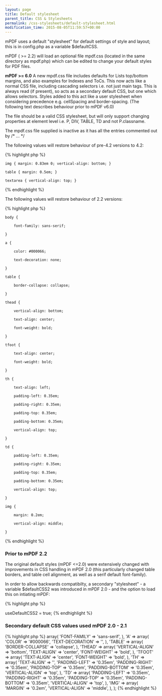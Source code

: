 ```yaml
---
layout: page
title: Default stylesheet
parent_title: CSS & Stylesheets
permalink: /css-stylesheets/default-stylesheet.html
modification_time: 2015-08-05T11:59:57+00:00
---
```




<p>mPDF uses a default "stylesheet" for default settings of style and layout; this is in <span class="filename">config.php</span> as a variable <span class="parameter">$defaultCSS</span>.</p>
<p>mPDF ( &gt;= 2.2) will load an optional file <span class="filename">mpdf.css</span> (located in the same directory as <span class="filename">mpdf.php</span>) which can be edited to change your default styles for PDF files.</p>
<p class="manual_block"><b>mPDF &gt;= 6.0</b> A new mpdf.css file includes defaults for Lists top/bottom margins, and also examples for Indexes and ToCs. This now acts like a normal CSS file, including cascading selectors i.e. not just main tags. This is always read (if present), so acts as a secondary default CSS, but one which allows selectors. Styles added to this act like a user stylesheet when considering precedence e.g. cellSpacing and border-spacing. (The following text describes behaviour prior to mPDF v6.0)</p>
<p>The file should be a valid CSS stylesheet, but will only support changing properties at element level i.e. P, DIV, TABLE, TD and not P.classname.</p>
<p>The mpdf.css file supplied is inactive as it has all the entries commented out by /* ... */</p>
<p>The following values will restore behaviour of pre-4.2 versions to 4.2:</p>

{% highlight php %}

    img { margin: 0.83em 0; vertical-align: bottom; }

    table { margin: 0.5em; }

    textarea { vertical-align: top; }
{% endhighlight %}

<p>The following values will restore behaviour of 2.2 versions:</p>

{% highlight php %}

    body {

        font-family: sans-serif;

    }

    a {

        color: #000066;

        text-decoration: none;

    }

    table {

        border-collapse: collapse;

    }

    thead {

        vertical-align: bottom;

        text-align: center;

        font-weight: bold;

    }

    tfoot {

        text-align: center;

        font-weight: bold;

    }

    th {

        text-align: left;

        padding-left: 0.35em;

        padding-right: 0.35em;

        padding-top: 0.35em;

        padding-bottom: 0.35em;

        vertical-align: top;

    }

    td {

        padding-left: 0.35em;

        padding-right: 0.35em;

        padding-top: 0.35em;

        padding-bottom: 0.35em;

        vertical-align: top;

    }

    img {

        margin: 0.2em;

        vertical-align: middle;

    }
{% endhighlight %}

<h3>Prior to mPDF 2.2</h3>
<p>The original default styles (mPDF &lt;=2.0) were extensively changed with improvements in CSS handling in mPDF 2.0 (this particularly changed table borders, and table cell alignment, as well as a serif default font-family).</p>
<p>In order to allow backwards compatibilty, a secondary "stylesheet" - a variable $defaultCSS2 was introduced in mPDF 2.0 - and the option to load this on intiating mPDF:</p>

{% highlight php %}
<?php

$mpdf->useDefaultCSS2 = true;
{% endhighlight %}

<h3>Secondary default CSS values used mPDF 2.0 - 2.1</h3>

{% highlight php %}
<?php

var $defaultCSS2 = array(

    'BODY' => array(

        'FONT-FAMILY' => 'sans-serif',

    ),

    'A' => array(

        'COLOR' => '#000066',

        'TEXT-DECORATION' => '',

    ),

    'TABLE' => array(

        'BORDER-COLLAPSE' => 'collapse',

    ),

    'THEAD' => array(

        'VERTICAL-ALIGN' => 'bottom',

        'TEXT-ALIGN' => 'center',

        'FONT-WEIGHT' => 'bold',

    ),

    'TFOOT' => array(

        'TEXT-ALIGN' => 'center',

        'FONT-WEIGHT' => 'bold',

    ),

    'TH' => array(

        'TEXT-ALIGN' => '',

        'PADDING-LEFT' => '0.35em',

        'PADDING-RIGHT' => '0.35em',

        'PADDING-TOP' => '0.35em',

        'PADDING-BOTTOM' => '0.35em',

        'VERTICAL-ALIGN' => 'top',

    ),

    'TD' => array(

        'PADDING-LEFT' => '0.35em',

        'PADDING-RIGHT' => '0.35em',

        'PADDING-TOP' => '0.35em',

        'PADDING-BOTTOM' => '0.35em',

        'VERTICAL-ALIGN' => 'top',

    ),

    'IMG' => array(

        'MARGIN' => '0.2em',

        'VERTICAL-ALIGN' => 'middle',

    ),

);
{% endhighlight %}

